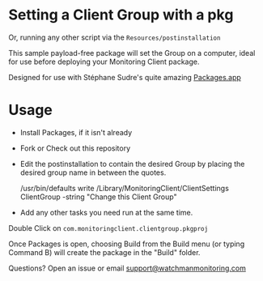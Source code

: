 Setting a Client Group with a pkg
===========

Or, running any other script via the `Resources/postinstallation`

This sample payload-free package will set the Group on a computer, ideal for use before deploying your Monitoring Client package.

Designed for use with Stéphane Sudre's quite amazing [Packages.app](http://s.sudre.free.fr/Software/Packages/about.html)


Usage
=====

- Install Packages, if it isn't already

- Fork or Check out this repository

- Edit the postinstallation to contain the desired Group by placing the desired group name in between the quotes.


    /usr/bin/defaults write /Library/MonitoringClient/ClientSettings ClientGroup -string "Change this Client Group"


- Add any other tasks you need run at the same time. 


Double Click on `com.monitoringclient.clientgroup.pkgproj` 

Once Packages is open, choosing Build from the Build menu (or typing Command B) will create the package in the "Build" folder.



Questions? Open an issue or email support@watchmanmonitoring.com

